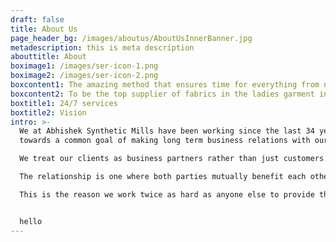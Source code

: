 ```yaml
---
draft: false
title: About Us
page_header_bg: /images/aboutus/AboutUsInnerBanner.jpg
metadescription: this is meta description
abouttitle: About
boximage1: /images/ser-icon-1.png
boximage2: /images/ser-icon-2.png
boxcontent1: The amazing method that ensures time for everything from now life!
boxcontent2: To be the top supplier of fabrics in the ladies garment industry.
boxtitle1: 24/7 services
boxtitle2: Vision
intro: >-
  We at Abhishek Synthetic Mills have been working since the last 34 years
  towards a common goal of making long term business relations with our clients.

  We treat our clients as business partners rather than just customers.

  The relationship is one where both parties mutually benefit each other over long term.

  This is the reason we work twice as hard as anyone else to provide the best quality fabric at the most competitive rates.


  hello
---
```


